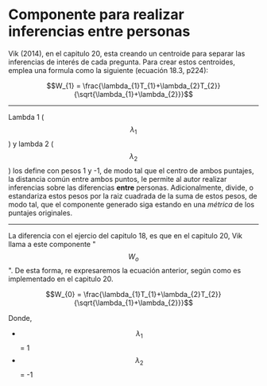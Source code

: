 
# Componente para realizar inferencias entre personas

Vik (2014), en el capitulo 20, esta creando un centroide para separar las inferencias de interés de cada pregunta. Para crear estos centroides, emplea una formula como la siguiente (ecuación 18.3, p224):

$$W_{1} = \frac{\lambda_{1}T_{1}+\lambda_{2}T_{2}}{\sqrt{\lambda_{1}+\lambda_{2}}}$$

---


Lambda 1 ($$\lambda_{1}$$) y lambda 2 ( $$\lambda_{2}$$) los define con pesos 1 y -1, de modo tal que el centro de ambos puntajes, la distancia común entre ambos puntos, le permite al autor realizar inferencias sobre las diferencias **entre** personas. Adicionalmente, divide, o estandariza estos pesos por la raiz cuadrada de la suma de estos pesos, de modo tal, que el componente generado siga estando en una *métrica* de los puntajes originales.

---

La diferencia con el ejercio del capitulo 18, es que en el capitulo 20, Vik llama a este componente "$$W_{o}$$". De esta forma, re expresaremos la ecuación anterior, según como es implementado en el capitulo 20.

$$W_{0} = \frac{\lambda_{1}T_{1}+\lambda_{2}T_{2}}{\sqrt{\lambda_{1}+\lambda_{2}}}$$

Donde,

- $$\lambda_{1}$$ =  1
- $$\lambda_{2}$$ = -1
